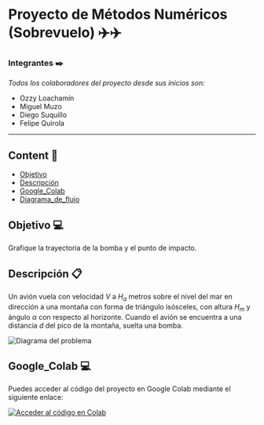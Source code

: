 # Proyecto de Métodos Numéricos (Sobrevuelo) ✈️✈️
### Integrantes ✒️

_Todos los colaboradores del proyecto desde sus inicios son:_

- Ozzy Loachamín
- Miguel Muzo
- Diego Suquillo
- Felipe Quirola
---
## Content 🚀
- [Objetivo](#Objetivo)
- [Descripción](#Descripción)
- [Google_Colab](#Google_Colab)
- [Diagrama_de_flujo](#Diagrama_de_flujo)


## Objetivo 💻
Grafique la trayectoria de la bomba y el punto de impacto.

## Descripción 📋
Un avión vuela con velocidad $V$ a $H_a$ metros sobre el nivel del mar en dirección a una montaña con forma de triángulo isósceles, con altura $H_m$ y ángulo $\alpha$ con respecto al horizonte. Cuando el avión se encuentra a una distancia $d$ del pico de la montaña, suelta una bomba.

![Diagrama del problema](https://github.com/Miguel-EMC/Proyecto_01_M-todosNumericos/assets/74844624/7980641b-fdc7-4a88-a239-12c4743ca544)


## Google_Colab 💻

Puedes acceder al código del proyecto en Google Colab mediante el siguiente enlace:

[![Acceder al código en Colab](assets/dev.png)](https://colab.research.google.com/drive/1w75m-0CG3L6UNllu3PwklSzzWogN5W-w)
